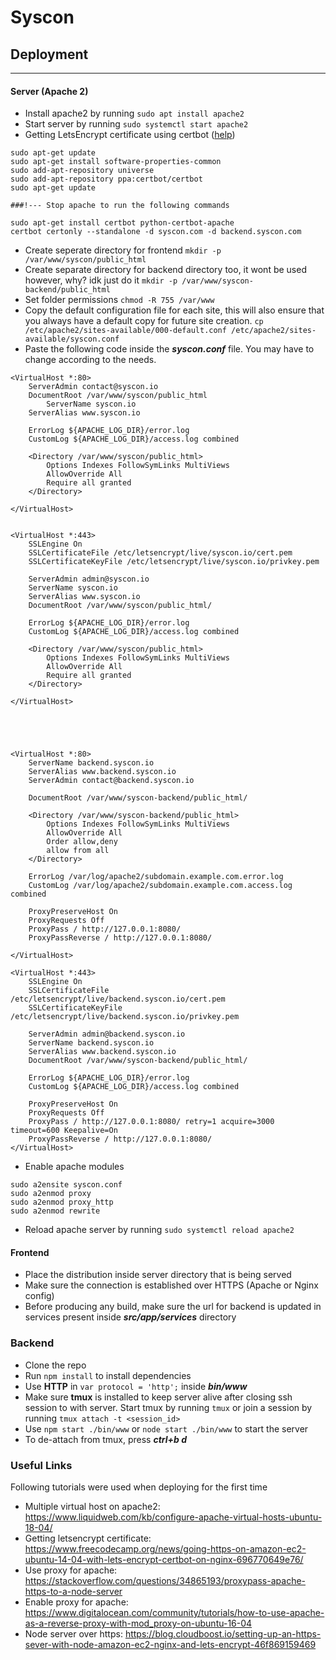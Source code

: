 # Syscon



## Deployment
---
#### Server (Apache 2)
- Install apache2 by running ```sudo apt install apache2```
- Start server by running ```sudo systemctl start apache2```
- Getting LetsEncrypt certificate using certbot ([help](https://certbot.eff.org/))
```
sudo apt-get update
sudo apt-get install software-properties-common
sudo add-apt-repository universe
sudo add-apt-repository ppa:certbot/certbot
sudo apt-get update 

###!--- Stop apache to run the following commands

sudo apt-get install certbot python-certbot-apache
certbot certonly --standalone -d syscon.com -d backend.syscon.com
```
- Create seperate directory for frontend ```mkdir -p /var/www/syscon/public_html```
- Create separate directory for backend directory too, it wont be used however, why? idk just do it ```mkdir -p /var/www/syscon-backend/public_html```
- Set folder permissions ```chmod -R 755 /var/www```
- Copy the default configuration file for each site, this will also ensure that you always have a default copy for future site creation. ```cp /etc/apache2/sites-available/000-default.conf /etc/apache2/sites-available/syscon.conf```
- Paste the following code inside the ***syscon.conf*** file. You may have to change according to the needs.
```
<VirtualHost *:80>
	ServerAdmin contact@syscon.io
	DocumentRoot /var/www/syscon/public_html
        ServerName syscon.io
	ServerAlias www.syscon.io

	ErrorLog ${APACHE_LOG_DIR}/error.log
	CustomLog ${APACHE_LOG_DIR}/access.log combined

	<Directory /var/www/syscon/public_html>
		Options Indexes FollowSymLinks MultiViews
		AllowOverride All
		Require all granted
	</Directory>

</VirtualHost>


<VirtualHost *:443>
	SSLEngine On
	SSLCertificateFile /etc/letsencrypt/live/syscon.io/cert.pem
	SSLCertificateKeyFile /etc/letsencrypt/live/syscon.io/privkey.pem

	ServerAdmin admin@syscon.io
	ServerName syscon.io
	ServerAlias www.syscon.io
	DocumentRoot /var/www/syscon/public_html/
	
	ErrorLog ${APACHE_LOG_DIR}/error.log
	CustomLog ${APACHE_LOG_DIR}/access.log combined

	<Directory /var/www/syscon/public_html>
		Options Indexes FollowSymLinks MultiViews
		AllowOverride All
		Require all granted
	</Directory>

</VirtualHost>





<VirtualHost *:80>
 	ServerName backend.syscon.io
	ServerAlias www.backend.syscon.io
 	ServerAdmin contact@backend.syscon.io

 	DocumentRoot /var/www/syscon-backend/public_html/

	<Directory /var/www/syscon-backend/public_html>
		Options Indexes FollowSymLinks MultiViews
		AllowOverride All
		Order allow,deny
		allow from all
	</Directory>

	ErrorLog /var/log/apache2/subdomain.example.com.error.log
	CustomLog /var/log/apache2/subdomain.example.com.access.log combined

	ProxyPreserveHost On
	ProxyRequests Off
	ProxyPass / http://127.0.0.1:8080/
	ProxyPassReverse / http://127.0.0.1:8080/

</VirtualHost>

<VirtualHost *:443>
	SSLEngine On
	SSLCertificateFile /etc/letsencrypt/live/backend.syscon.io/cert.pem
	SSLCertificateKeyFile /etc/letsencrypt/live/backend.syscon.io/privkey.pem

	ServerAdmin admin@backend.syscon.io
	ServerName backend.syscon.io
	ServerAlias www.backend.syscon.io
	DocumentRoot /var/www/syscon-backend/public_html/
	
	ErrorLog ${APACHE_LOG_DIR}/error.log
	CustomLog ${APACHE_LOG_DIR}/access.log combined

	ProxyPreserveHost On
	ProxyRequests Off
	ProxyPass / http://127.0.0.1:8080/ retry=1 acquire=3000 timeout=600 Keepalive=On
	ProxyPassReverse / http://127.0.0.1:8080/ 
</VirtualHost>
```
- Enable apache modules
```
sudo a2ensite syscon.conf
sudo a2enmod proxy
sudo a2enmod proxy_http
sudo a2enmod rewrite
```
- Reload apache server by running ```sudo systemctl reload apache2```

#### Frontend
- Place the distribution inside server directory that is being served
- Make sure the connection is established over HTTPS (Apache or Nginx config)
- Before producing any build, make sure the url for backend is updated in services present inside ***src/app/services*** directory

### Backend
- Clone the repo
- Run ```npm install``` to install dependencies
- Use **HTTP** in ```var protocol = 'http';``` inside ***bin/www***
- Make sure **tmux** is installed to keep server alive after closing ssh session to with server. Start tmux by running ```tmux``` or join a session by running ```tmux attach -t <session_id>```
- Use ```npm start ./bin/www``` or ```node start ./bin/www``` to start the server
- To de-attach from tmux, press ***ctrl+b d***


### Useful Links
Following tutorials were used when deploying for the first time
- Multiple virtual host on apache2: https://www.liquidweb.com/kb/configure-apache-virtual-hosts-ubuntu-18-04/
- Getting letsencrypt certificate: https://www.freecodecamp.org/news/going-https-on-amazon-ec2-ubuntu-14-04-with-lets-encrypt-certbot-on-nginx-696770649e76/
- Use proxy for apache: https://stackoverflow.com/questions/34865193/proxypass-apache-https-to-a-node-server
- Enable proxy for apache: https://www.digitalocean.com/community/tutorials/how-to-use-apache-as-a-reverse-proxy-with-mod_proxy-on-ubuntu-16-04
- Node server over https: https://blog.cloudboost.io/setting-up-an-https-sever-with-node-amazon-ec2-nginx-and-lets-encrypt-46f869159469


